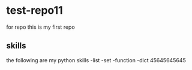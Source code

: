 # test-repo11
 for repo
this is my first repo

## skills
the following are my python skills
-list
-set
-function 
-dict
45645645645